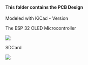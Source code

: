 #### This folder contains the PCB Design

Modeled with KiCad - Version 



The ESP 32 OLED Microcontroller



![](https://img1.banggood.com/thumb/large/oaupload/banggood/images/26/7E/16f40ab1-39f2-450d-a79e-8a70b753d6af.jpg)



SDCard

![](https://img2.banggood.com/thumb/view/upload/2012/lidanpo/SKU122168a.JPG)


